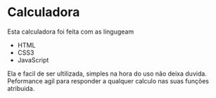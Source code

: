 # Calculadora

Esta calculadora foi feita com as lingugeam
* HTML
* CSS3
* JavaScript

Ela e facil de ser ultilizada, simples na hora do uso não deixa duvida.
Peformance agil para responder a qualquer calculo nas suas funções atribuida.

